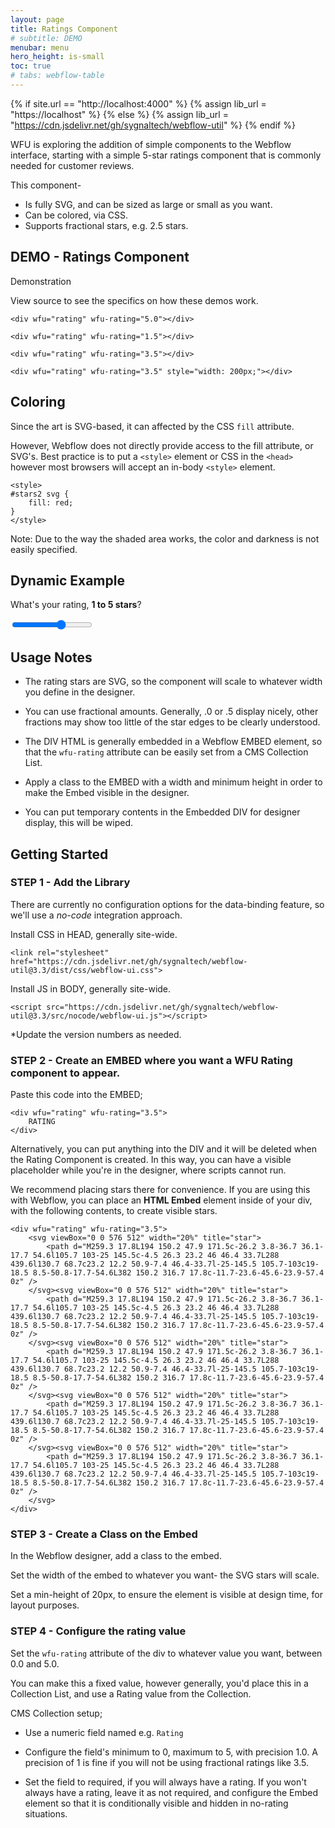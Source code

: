 ```yaml
---
layout: page
title: Ratings Component
# subtitle: DEMO
menubar: menu
hero_height: is-small
toc: true
# tabs: webflow-table
---
```


{% if site.url == "http://localhost:4000" %}
{% assign lib_url = "https://localhost" %}
{% else %}
{% assign lib_url = "https://cdn.jsdelivr.net/gh/sygnaltech/webflow-util" %}
{% endif %}

<link rel="stylesheet" href="https://cdn.jsdelivr.net/gh/sygnaltech/webflow-util@3.3/dist/css/webflow-ui.css">
<link rel="stylesheet" href="https://cdn.jsdelivr.net/gh/sygnaltech/webflow-util@latest/dist/css/input-range-slider.css">

WFU is exploring the addition of simple components to the Webflow interface,
starting with a simple 5-star ratings component that is commonly needed for customer reviews. 

This component-

- Is fully SVG, and can be sized as large or small as you want.
- Can be colored, via CSS. 
- Supports fractional stars, e.g. 2.5 stars. 

## DEMO - Ratings Component

<span class="tag is-danger is-medium is-light">Demonstration</span>

View source to see the specifics on how these demos work.


```
<div wfu="rating" wfu-rating="5.0"></div>
```

<div wfu="rating" wfu-rating="5.0"></div>

```
<div wfu="rating" wfu-rating="1.5"></div>
```

<div wfu="rating" wfu-rating="1.5"></div>

```
<div wfu="rating" wfu-rating="3.5"></div>
```

<div wfu="rating" wfu-rating="3.5"></div>


```
<div wfu="rating" wfu-rating="3.5" style="width: 200px;"></div>
```

<div wfu="rating" wfu-rating="3.5" style="width: 200px;"></div>

## Coloring

Since the art is SVG-based, it can affected by the CSS `fill` attribute.

However, Webflow does not directly provide access to the fill attribute, or SVG's.
Best practice is to put a `<style>` element or CSS in the `<head>` 
however most browsers will accept an in-body `<style>` element.

```
<style>
#stars2 svg {
    fill: red; 
}
</style>
```

<style>
#stars2 svg {
    fill: red; 
}
</style>

<div id="stars2" wfu="rating" wfu-rating="3.5" style="width: 200px;"></div>

Note: Due to the way the shaded area works, the color and darkness is not easily specified. 

## Dynamic Example

What's your rating, **1 to 5 stars**?

<style>
#stars svg {
    fill: darkblue; 
}
</style>

<form style="width: 300px; margin: 0 0 1rem 0">
<div class="slidecontainer">
<input type="range" min="1" max="5" step="0.5" value="3.5" class="slider" id="myRange">
</div>
</form>
<div id="stars" wfu="rating" wfu-rating="3.5" style="width: 200pxred;"></div>

## Usage Notes

- The rating stars are SVG, so the component will scale to whatever width you define in the designer. 

- You can use fractional amounts. Generally, .0 or .5 display nicely, other fractions may show too little of the star edges to be clearly understood.

- The DIV HTML is generally embedded in a Webflow EMBED element, so that the `wfu-rating` attribute can be easily set from a CMS Collection List.

- Apply a class to the EMBED with a width and minimum height in order to make the Embed visible in the designer.

- You can put temporary contents in the Embedded DIV for designer display, this will be wiped.



## Getting Started


### STEP 1 - Add the Library


There are currently no configuration options for the data-binding feature, so we'll use a *no-code* integration approach.


Install CSS in HEAD, generally site-wide.

```
<link rel="stylesheet" href="https://cdn.jsdelivr.net/gh/sygnaltech/webflow-util@3.3/dist/css/webflow-ui.css">
```

Install JS in BODY, generally site-wide.

```
<script src="https://cdn.jsdelivr.net/gh/sygnaltech/webflow-util@3.3/src/nocode/webflow-ui.js"></script>
```

*Update the version numbers as needed.



### STEP 2 - Create an EMBED where you want a WFU Rating component to appear.

Paste this code into the EMBED;

```
<div wfu="rating" wfu-rating="3.5">
    RATING
</div>
```

Alternatively, you can put anything into the DIV and it will be deleted when the Rating Component is created.
In this way, you can have a visible placeholder while you're in the designer, where scripts cannot run.

We recommend placing stars there for convenience.
If you are using this with Webflow, you can place an **HTML Embed** element inside of your div, with the following contents, to create visible stars.

```
<div wfu="rating" wfu-rating="3.5">
    <svg viewBox="0 0 576 512" width="20%" title="star">
        <path d="M259.3 17.8L194 150.2 47.9 171.5c-26.2 3.8-36.7 36.1-17.7 54.6l105.7 103-25 145.5c-4.5 26.3 23.2 46 46.4 33.7L288 439.6l130.7 68.7c23.2 12.2 50.9-7.4 46.4-33.7l-25-145.5 105.7-103c19-18.5 8.5-50.8-17.7-54.6L382 150.2 316.7 17.8c-11.7-23.6-45.6-23.9-57.4 0z" />
    </svg><svg viewBox="0 0 576 512" width="20%" title="star">
        <path d="M259.3 17.8L194 150.2 47.9 171.5c-26.2 3.8-36.7 36.1-17.7 54.6l105.7 103-25 145.5c-4.5 26.3 23.2 46 46.4 33.7L288 439.6l130.7 68.7c23.2 12.2 50.9-7.4 46.4-33.7l-25-145.5 105.7-103c19-18.5 8.5-50.8-17.7-54.6L382 150.2 316.7 17.8c-11.7-23.6-45.6-23.9-57.4 0z" />
    </svg><svg viewBox="0 0 576 512" width="20%" title="star">
        <path d="M259.3 17.8L194 150.2 47.9 171.5c-26.2 3.8-36.7 36.1-17.7 54.6l105.7 103-25 145.5c-4.5 26.3 23.2 46 46.4 33.7L288 439.6l130.7 68.7c23.2 12.2 50.9-7.4 46.4-33.7l-25-145.5 105.7-103c19-18.5 8.5-50.8-17.7-54.6L382 150.2 316.7 17.8c-11.7-23.6-45.6-23.9-57.4 0z" />
    </svg><svg viewBox="0 0 576 512" width="20%" title="star">
        <path d="M259.3 17.8L194 150.2 47.9 171.5c-26.2 3.8-36.7 36.1-17.7 54.6l105.7 103-25 145.5c-4.5 26.3 23.2 46 46.4 33.7L288 439.6l130.7 68.7c23.2 12.2 50.9-7.4 46.4-33.7l-25-145.5 105.7-103c19-18.5 8.5-50.8-17.7-54.6L382 150.2 316.7 17.8c-11.7-23.6-45.6-23.9-57.4 0z" />
    </svg><svg viewBox="0 0 576 512" width="20%" title="star">
        <path d="M259.3 17.8L194 150.2 47.9 171.5c-26.2 3.8-36.7 36.1-17.7 54.6l105.7 103-25 145.5c-4.5 26.3 23.2 46 46.4 33.7L288 439.6l130.7 68.7c23.2 12.2 50.9-7.4 46.4-33.7l-25-145.5 105.7-103c19-18.5 8.5-50.8-17.7-54.6L382 150.2 316.7 17.8c-11.7-23.6-45.6-23.9-57.4 0z" />
    </svg>
</div>
```




### STEP 3 - Create a Class on the Embed

In the Webflow designer, add a class to the embed.

Set the width of the embed to whatever you want- the SVG stars will scale.

Set a min-height of 20px, to ensure the element is visible at design time, for layout purposes.

### STEP 4 - Configure the rating value 

Set the `wfu-rating` attribute of the div to whatever value you want, between 0.0 and 5.0.

You can make this a fixed value, however generally, you'd place this in a Collection List, and use a Rating value from the Collection.

CMS Collection setup;

- Use a numeric field named e.g. `Rating` 

- Configure the field's minimum to 0, maximum to 5, with precision 1.0. A precision of 1 is fine if you will not be using fractional ratings like 3.5.

- Set the field to required, if you will always have a rating. If you won't always have a rating, 
leave it as not required, and configure the Embed element so that it is conditionally visible and hidden in no-rating situations.






<script src="https://code.jquery.com/jquery-3.6.0.min.js" type="text/javascript" crossorigin="anonymous"></script>

<script src="https://cdn.jsdelivr.net/gh/sygnaltech/webflow-util@3.3/src/nocode/webflow-ui.js" type="text/javascript" crossorigin="anonymous"></script>

<script type="module">

    import { setRating } from '{{site.liburl}}/src/modules/webflow-ui.js';

    $(function () {
    
        $("#myRange").on('input', function() {
    
            console.log('changed to.' + $("#myRange").val());

            setRating($("#stars"), $("#myRange").val())
    
        });
  
    });

</script>
